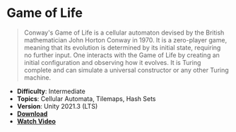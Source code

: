 # Game of Life

> Conway's Game of Life is a cellular automaton devised by the British mathematician John Horton Conway in 1970. It is a zero-player game, meaning that its evolution is determined by its initial state, requiring no further input. One interacts with the Game of Life by creating an initial configuration and observing how it evolves. It is Turing complete and can simulate a universal constructor or any other Turing machine.

- **Difficulty**: Intermediate
- **Topics**: Cellular Automata, Tilemaps, Hash Sets
- **Version**: Unity 2021.3 (LTS)
- [**Download**](https://github.com/zigurous/unity-game-of-life-tutorial/archive/refs/heads/main.zip)
- [**Watch Video**](https://www.youtube.com/c/zigurous)
